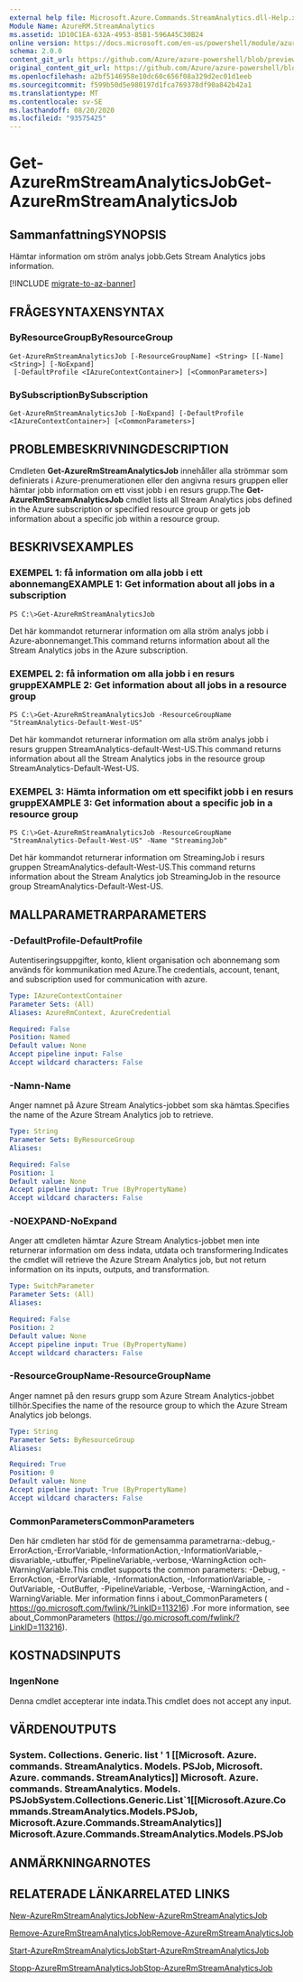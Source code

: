 ```yaml
---
external help file: Microsoft.Azure.Commands.StreamAnalytics.dll-Help.xml
Module Name: AzureRM.StreamAnalytics
ms.assetid: 1D10C1EA-632A-4953-85B1-596A45C30B24
online version: https://docs.microsoft.com/en-us/powershell/module/azurerm.streamanalytics/get-azurermstreamanalyticsjob
schema: 2.0.0
content_git_url: https://github.com/Azure/azure-powershell/blob/preview/src/ResourceManager/StreamAnalytics/Commands.StreamAnalytics/help/Get-AzureRmStreamAnalyticsJob.md
original_content_git_url: https://github.com/Azure/azure-powershell/blob/preview/src/ResourceManager/StreamAnalytics/Commands.StreamAnalytics/help/Get-AzureRmStreamAnalyticsJob.md
ms.openlocfilehash: a2bf5146958e10dc60c656f08a329d2ec01d1eeb
ms.sourcegitcommit: f599b50d5e980197d1fca769378df90a842b42a1
ms.translationtype: MT
ms.contentlocale: sv-SE
ms.lasthandoff: 08/20/2020
ms.locfileid: "93575425"
---
```

# <span data-ttu-id="d5780-101">Get-AzureRmStreamAnalyticsJob</span><span class="sxs-lookup"><span data-stu-id="d5780-101">Get-AzureRmStreamAnalyticsJob</span></span>

## <span data-ttu-id="d5780-102">Sammanfattning</span><span class="sxs-lookup"><span data-stu-id="d5780-102">SYNOPSIS</span></span>
<span data-ttu-id="d5780-103">Hämtar information om ström analys jobb.</span><span class="sxs-lookup"><span data-stu-id="d5780-103">Gets Stream Analytics jobs information.</span></span>

[!INCLUDE [migrate-to-az-banner](../../includes/migrate-to-az-banner.md)]

## <span data-ttu-id="d5780-104">FRÅGESYNTAXEN</span><span class="sxs-lookup"><span data-stu-id="d5780-104">SYNTAX</span></span>

### <span data-ttu-id="d5780-105">ByResourceGroup</span><span class="sxs-lookup"><span data-stu-id="d5780-105">ByResourceGroup</span></span>
```
Get-AzureRmStreamAnalyticsJob [-ResourceGroupName] <String> [[-Name] <String>] [-NoExpand]
 [-DefaultProfile <IAzureContextContainer>] [<CommonParameters>]
```

### <span data-ttu-id="d5780-106">BySubscription</span><span class="sxs-lookup"><span data-stu-id="d5780-106">BySubscription</span></span>
```
Get-AzureRmStreamAnalyticsJob [-NoExpand] [-DefaultProfile <IAzureContextContainer>] [<CommonParameters>]
```

## <span data-ttu-id="d5780-107">PROBLEMBESKRIVNING</span><span class="sxs-lookup"><span data-stu-id="d5780-107">DESCRIPTION</span></span>
<span data-ttu-id="d5780-108">Cmdleten **Get-AzureRmStreamAnalyticsJob** innehåller alla strömmar som definierats i Azure-prenumerationen eller den angivna resurs gruppen eller hämtar jobb information om ett visst jobb i en resurs grupp.</span><span class="sxs-lookup"><span data-stu-id="d5780-108">The **Get-AzureRmStreamAnalyticsJob** cmdlet lists all Stream Analytics jobs defined in the Azure subscription or specified resource group or gets job information about a specific job within a resource group.</span></span>

## <span data-ttu-id="d5780-109">BESKRIVS</span><span class="sxs-lookup"><span data-stu-id="d5780-109">EXAMPLES</span></span>

### <span data-ttu-id="d5780-110">EXEMPEL 1: få information om alla jobb i ett abonnemang</span><span class="sxs-lookup"><span data-stu-id="d5780-110">EXAMPLE 1: Get information about all jobs in a subscription</span></span>
```
PS C:\>Get-AzureRmStreamAnalyticsJob
```

<span data-ttu-id="d5780-111">Det här kommandot returnerar information om alla ström analys jobb i Azure-abonnemanget.</span><span class="sxs-lookup"><span data-stu-id="d5780-111">This command returns information about all the Stream Analytics jobs in the Azure subscription.</span></span>

### <span data-ttu-id="d5780-112">EXEMPEL 2: få information om alla jobb i en resurs grupp</span><span class="sxs-lookup"><span data-stu-id="d5780-112">EXAMPLE 2: Get information about all jobs in a resource group</span></span>
```
PS C:\>Get-AzureRmStreamAnalyticsJob -ResourceGroupName "StreamAnalytics-Default-West-US"
```

<span data-ttu-id="d5780-113">Det här kommandot returnerar information om alla ström analys jobb i resurs gruppen StreamAnalytics-default-West-US.</span><span class="sxs-lookup"><span data-stu-id="d5780-113">This command returns information about all the Stream Analytics jobs in the resource group StreamAnalytics-Default-West-US.</span></span>

### <span data-ttu-id="d5780-114">EXEMPEL 3: Hämta information om ett specifikt jobb i en resurs grupp</span><span class="sxs-lookup"><span data-stu-id="d5780-114">EXAMPLE 3: Get information about a specific job in a resource group</span></span>
```
PS C:\>Get-AzureRmStreamAnalyticsJob -ResourceGroupName "StreamAnalytics-Default-West-US" -Name "StreamingJob"
```

<span data-ttu-id="d5780-115">Det här kommandot returnerar information om StreamingJob i resurs gruppen StreamAnalytics-default-West-US.</span><span class="sxs-lookup"><span data-stu-id="d5780-115">This command returns information about the Stream Analytics job StreamingJob in the resource group StreamAnalytics-Default-West-US.</span></span>

## <span data-ttu-id="d5780-116">MALLPARAMETRAR</span><span class="sxs-lookup"><span data-stu-id="d5780-116">PARAMETERS</span></span>

### <span data-ttu-id="d5780-117">-DefaultProfile</span><span class="sxs-lookup"><span data-stu-id="d5780-117">-DefaultProfile</span></span>
<span data-ttu-id="d5780-118">Autentiseringsuppgifter, konto, klient organisation och abonnemang som används för kommunikation med Azure.</span><span class="sxs-lookup"><span data-stu-id="d5780-118">The credentials, account, tenant, and subscription used for communication with azure.</span></span>

```yaml
Type: IAzureContextContainer
Parameter Sets: (All)
Aliases: AzureRmContext, AzureCredential

Required: False
Position: Named
Default value: None
Accept pipeline input: False
Accept wildcard characters: False
```

### <span data-ttu-id="d5780-119">-Namn</span><span class="sxs-lookup"><span data-stu-id="d5780-119">-Name</span></span>
<span data-ttu-id="d5780-120">Anger namnet på Azure Stream Analytics-jobbet som ska hämtas.</span><span class="sxs-lookup"><span data-stu-id="d5780-120">Specifies the name of the Azure Stream Analytics job to retrieve.</span></span>

```yaml
Type: String
Parameter Sets: ByResourceGroup
Aliases: 

Required: False
Position: 1
Default value: None
Accept pipeline input: True (ByPropertyName)
Accept wildcard characters: False
```

### <span data-ttu-id="d5780-121">-NOEXPAND</span><span class="sxs-lookup"><span data-stu-id="d5780-121">-NoExpand</span></span>
<span data-ttu-id="d5780-122">Anger att cmdleten hämtar Azure Stream Analytics-jobbet men inte returnerar information om dess indata, utdata och transformering.</span><span class="sxs-lookup"><span data-stu-id="d5780-122">Indicates the cmdlet will retrieve the Azure Stream Analytics job, but not return information on its inputs, outputs, and transformation.</span></span>

```yaml
Type: SwitchParameter
Parameter Sets: (All)
Aliases: 

Required: False
Position: 2
Default value: None
Accept pipeline input: True (ByPropertyName)
Accept wildcard characters: False
```

### <span data-ttu-id="d5780-123">-ResourceGroupName</span><span class="sxs-lookup"><span data-stu-id="d5780-123">-ResourceGroupName</span></span>
<span data-ttu-id="d5780-124">Anger namnet på den resurs grupp som Azure Stream Analytics-jobbet tillhör.</span><span class="sxs-lookup"><span data-stu-id="d5780-124">Specifies the name of the resource group to which the Azure Stream Analytics job belongs.</span></span>

```yaml
Type: String
Parameter Sets: ByResourceGroup
Aliases: 

Required: True
Position: 0
Default value: None
Accept pipeline input: True (ByPropertyName)
Accept wildcard characters: False
```

### <span data-ttu-id="d5780-125">CommonParameters</span><span class="sxs-lookup"><span data-stu-id="d5780-125">CommonParameters</span></span>
<span data-ttu-id="d5780-126">Den här cmdleten har stöd för de gemensamma parametrarna:-debug,-ErrorAction,-ErrorVariable,-InformationAction,-InformationVariable,-disvariable,-utbuffer,-PipelineVariable,-verbose,-WarningAction och-WarningVariable.</span><span class="sxs-lookup"><span data-stu-id="d5780-126">This cmdlet supports the common parameters: -Debug, -ErrorAction, -ErrorVariable, -InformationAction, -InformationVariable, -OutVariable, -OutBuffer, -PipelineVariable, -Verbose, -WarningAction, and -WarningVariable.</span></span> <span data-ttu-id="d5780-127">Mer information finns i about_CommonParameters ( https://go.microsoft.com/fwlink/?LinkID=113216) .</span><span class="sxs-lookup"><span data-stu-id="d5780-127">For more information, see about_CommonParameters (https://go.microsoft.com/fwlink/?LinkID=113216).</span></span>

## <span data-ttu-id="d5780-128">KOSTNADS</span><span class="sxs-lookup"><span data-stu-id="d5780-128">INPUTS</span></span>

### <span data-ttu-id="d5780-129">Ingen</span><span class="sxs-lookup"><span data-stu-id="d5780-129">None</span></span>
<span data-ttu-id="d5780-130">Denna cmdlet accepterar inte indata.</span><span class="sxs-lookup"><span data-stu-id="d5780-130">This cmdlet does not accept any input.</span></span>

## <span data-ttu-id="d5780-131">VÄRDEN</span><span class="sxs-lookup"><span data-stu-id="d5780-131">OUTPUTS</span></span>

### <span data-ttu-id="d5780-132">System. Collections. Generic. list ' 1 [[Microsoft. Azure. commands. StreamAnalytics. Models. PSJob, Microsoft. Azure. commands. StreamAnalytics]] Microsoft. Azure. commands. StreamAnalytics. Models. PSJob</span><span class="sxs-lookup"><span data-stu-id="d5780-132">System.Collections.Generic.List\`1[[Microsoft.Azure.Commands.StreamAnalytics.Models.PSJob, Microsoft.Azure.Commands.StreamAnalytics]]            Microsoft.Azure.Commands.StreamAnalytics.Models.PSJob</span></span>

## <span data-ttu-id="d5780-133">ANMÄRKNINGAR</span><span class="sxs-lookup"><span data-stu-id="d5780-133">NOTES</span></span>

## <span data-ttu-id="d5780-134">RELATERADE LÄNKAR</span><span class="sxs-lookup"><span data-stu-id="d5780-134">RELATED LINKS</span></span>

[<span data-ttu-id="d5780-135">New-AzureRmStreamAnalyticsJob</span><span class="sxs-lookup"><span data-stu-id="d5780-135">New-AzureRmStreamAnalyticsJob</span></span>](./New-AzureRmStreamAnalyticsJob.md)

[<span data-ttu-id="d5780-136">Remove-AzureRmStreamAnalyticsJob</span><span class="sxs-lookup"><span data-stu-id="d5780-136">Remove-AzureRmStreamAnalyticsJob</span></span>](./Remove-AzureRmStreamAnalyticsJob.md)

[<span data-ttu-id="d5780-137">Start-AzureRmStreamAnalyticsJob</span><span class="sxs-lookup"><span data-stu-id="d5780-137">Start-AzureRmStreamAnalyticsJob</span></span>](./Start-AzureRmStreamAnalyticsJob.md)

[<span data-ttu-id="d5780-138">Stopp-AzureRmStreamAnalyticsJob</span><span class="sxs-lookup"><span data-stu-id="d5780-138">Stop-AzureRmStreamAnalyticsJob</span></span>](./Stop-AzureRmStreamAnalyticsJob.md)



